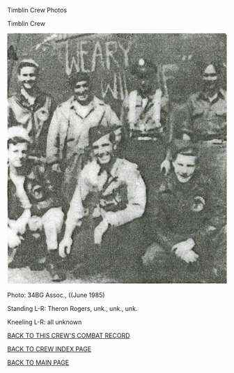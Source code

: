 
Timblin Crew Photos






 




Timblin Crew  
  

![](Timblin.jpg)  

Photo: 34BG Assoc., ((June 1985\)  

Standing L-R: Theron Rogers, unk., unk., unk.  

Kneeling L-R: all unknown  

  

[BACK TO THIS CREW'S COMBAT RECORD](ValorToVictory/crews/Timblin.md)  

[BACK TO CREW INDEX PAGE](ValorToVictory/000crews.md)  

[BACK TO MAIN PAGE](ValorToVictory/index.html)


